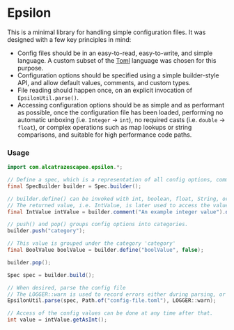 # Epsilon

This is a minimal library for handling simple configuration files. It was designed with a few key principles in mind:

- Config files should be in an easy-to-read, easy-to-write, and simple language. A custom subset of the [Toml](https://github.com/toml-lang/toml) language was chosen for this purpose.
- Configuration options should be specified using a simple builder-style API, and allow default values, comments, and custom types.
- File reading should happen once, on an explicit invocation of `EpsilonUtil.parse()`.
- Accessing configuration options should be as simple and as performant as possible, once the configuration file has been loaded, performing no automatic unboxing (i.e. `Integer` -> `int`), no required casts (i.e. `double` -> `float`), or complex operations such as map lookups or string comparisons, and suitable for high performance code paths.


### Usage

```java
import com.alcatrazescapee.epsilon.*;

// Define a spec, which is a representation of all config options, comments, and value restrictions.
final SpecBuilder builder = Spec.builder();

// builder.define() can be invoked with int, boolean, float, String, or List types.
// The returned value, i.e. IntValue, is later used to access the value of the config option.
final IntValue intValue = builder.comment("An example integer value").define("intValue", 5);

// push() and pop() groups config options into categories.
builder.push("category");

// This value is grouped under the category 'category'
final BoolValue boolValue = builder.define("boolValue", false);

builder.pop();

Spec spec = builder.build();

// When desired, parse the config file
// The LOGGER::warn is used to record errors either during parsing, or invalid config values
EpsilonUtil.parse(spec, Path.of("config-file.toml"), LOGGER::warn);

// Access of the config values can be done at any time after that.
int value = intValue.getAsInt();

```